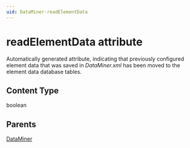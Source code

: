 ```yaml
---
uid: DataMiner-readElementData
---
```


# readElementData attribute

Automatically generated attribute, indicating that previously configured element data that was saved in *DataMiner.xml* has been moved to the element data database tables.

## Content Type

boolean

## Parents

[DataMiner](xref:DataMiner)
